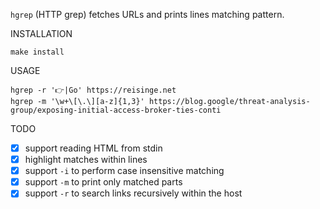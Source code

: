 `hgrep` (HTTP grep) fetches URLs and prints lines matching pattern.

INSTALLATION

```
make install
```

USAGE

```
hgrep -r '👉|Go' https://reisinge.net
hgrep -m '\w+\[\.\][a-z]{1,3}' https://blog.google/threat-analysis-group/exposing-initial-access-broker-ties-conti
```

TODO

* [x] support reading HTML from stdin
* [x] highlight matches within lines
* [x] support `-i` to perform case insensitive matching
* [x] support `-m` to print only matched parts
* [x] support `-r` to search links recursively within the host